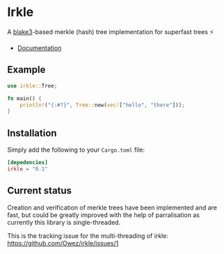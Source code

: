 # Irkle

A [blake3](https://en.wikipedia.org/wiki/BLAKE_(hash_function)#BLAKE3)-based merkle (hash) tree implementation for superfast trees ⚡ 

- [Documentation](https://docs.rs/irkle)

## Example

```rust
use irkle::Tree;

fn main() {
    println!("{:#?}", Tree::new(vec!["hello", "there"]));
}
```

## Installation

Simply add the following to your `Cargo.toml` file:

```toml
[depedencies]
irkle = "0.1"
```

## Current status

Creation and verification of merkle trees have been implemented and are fast, but could be greatly improved with the help of parralisation as currently this library is single-threaded.

This is the tracking issue for the multi-threading of irkle: https://github.com/Owez/irkle/issues/1
